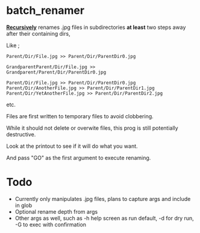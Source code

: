 # batch_renamer

**<ins>Recursively</ins>** renames .jpg files in subdirectories **at least** two steps away after their containing dirs,

Like ;

```
Parent/Dir/File.jpg >> Parent/Dir/ParentDir0.jpg

GrandparentParent/Dir/File.jpg >> Grandparent/Parent/Dir/ParentDir0.jpg 

Parent/Dir/File.jpg >> Parent/Dir/ParentDir0.jpg
Parent/Dir/AnotherFile.jpg >> Parent/Dir/ParentDir1.jpg
Parent/Dir/YetAnotherFile.jpg >> Parent/Dir/ParentDir2.jpg
```
etc.

Files are first written to temporary files to avoid clobbering.

While it should not delete or overwite files, this prog is still potentially destructive.

Look at the printout to see if it will do what you want.

And pass "GO" as the first argument to execute renaming.

# Todo 
* Currently only manipulates .jpg files, plans to capture args and include in glob
* Optional rename depth from args
* Other args as well, such as -h help screen as run default, -d for dry run, -G to exec with confirmation

